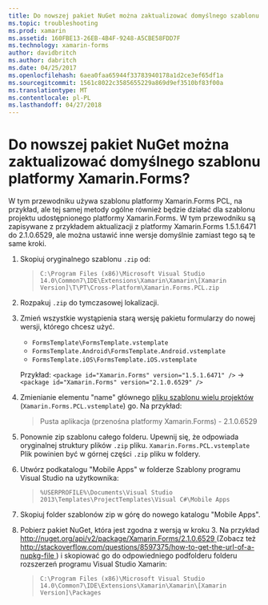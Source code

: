 ```yaml
---
title: Do nowszej pakiet NuGet można zaktualizować domyślnego szablonu platformy Xamarin.Forms?
ms.topic: troubleshooting
ms.prod: xamarin
ms.assetid: 160FBE13-26EB-4B4F-9248-A5CBE58FDD7F
ms.technology: xamarin-forms
author: davidbritch
ms.author: dabritch
ms.date: 04/25/2017
ms.openlocfilehash: 6aea0faa65944f33783940178a1d2ce3ef65df1a
ms.sourcegitcommit: 1561c8022c3585655229a869d9ef3510bf83f00a
ms.translationtype: MT
ms.contentlocale: pl-PL
ms.lasthandoff: 04/27/2018
---
```

# <a name="can-i-update-the-xamarinforms-default-template-to-a-newer-nuget-package"></a>Do nowszej pakiet NuGet można zaktualizować domyślnego szablonu platformy Xamarin.Forms?

W tym przewodniku używa szablonu platformy Xamarin.Forms PCL, na przykład, ale tej samej metody ogólne również będzie działać dla szablonu projektu udostępnionego platformy Xamarin.Forms. W tym przewodniku są zapisywane z przykładem aktualizacji z platformy Xamarin.Forms 1.5.1.6471 do 2.1.0.6529, ale można ustawić inne wersje domyślnie zamiast tego są te same kroki.

1.  Skopiuj oryginalnego szablonu `.zip` od:

    > `C:\Program Files (x86)\Microsoft Visual Studio 14.0\Common7\IDE\Extensions\Xamarin\Xamarin\[Xamarin Version]\T\PT\Cross-Platform\Xamarin.Forms.PCL.zip`

2.  Rozpakuj `.zip` do tymczasowej lokalizacji.

3.  Zmień wszystkie wystąpienia starą wersję pakietu formularzy do nowej wersji, którego chcesz użyć.
    *   `FormsTemplate\FormsTemplate.vstemplate`
    *   `FormsTemplate.Android\FormsTemplate.Android.vstemplate`
    *   `FormsTemplate.iOS\FormsTemplate.iOS.vstemplate`

    Przykład: `<package id="Xamarin.Forms" version="1.5.1.6471" />` -> `<package id="Xamarin.Forms" version="2.1.0.6529" />`

4.  Zmienianie elementu "name" głównego [pliku szablonu wielu projektów](http://msdn.microsoft.com/library/ms185308.aspx) (`Xamarin.Forms.PCL.vstemplate`) go. Na przykład:
    > <Name>Pusta aplikacja (przenośna platformy Xamarin.Forms) - 2.1.0.6529</Name>

5.  Ponownie zip szablonu całego folderu. Upewnij się, że odpowiada oryginalnej struktury plików `.zip` pliku. `Xamarin.Forms.PCL.vstemplate` Plik powinien być w górnej części `.zip` pliku w foldery.

6.  Utwórz podkatalogu "Mobile Apps" w folderze Szablony programu Visual Studio na użytkownika:
    > `%USERPROFILE%\Documents\Visual Studio 2013\Templates\ProjectTemplates\Visual C#\Mobile Apps`

7.  Skopiuj folder szablonów zip w górę do nowego katalogu "Mobile Apps".

8.  Pobierz pakiet NuGet, która jest zgodna z wersją w kroku 3. Na przykład [ http://nuget.org/api/v2/package/Xamarin.Forms/2.1.0.6529 ](http://nuget.org/api/v2/package/Xamarin.Forms/2.1.0.6529) (Zobacz też [ http://stackoverflow.com/questions/8597375/how-to-get-the-url-of-a-nupkg-file ](http://stackoverflow.com/questions/8597375/how-to-get-the-url-of-a-nupkg-file)) i skopiować go do odpowiedniego podfolderu folderu rozszerzeń programu Visual Studio Xamarin:
    > `C:\Program Files (x86)\Microsoft Visual Studio 14.0\Common7\IDE\Extensions\Xamarin\Xamarin\[Xamarin Version]\Packages`
